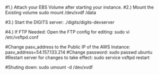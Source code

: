 #1.) Attach your EBS Volume after starting your instance. 
#2.) Mount the Existing volume
sudo mount /dev/xvdf /data

#3.) Start the DIGITS server:
./digits/digits-devserver


#4.) If FTP Needed:   Open the FTP config for editing:
sudo vi /etc/vsftpd.conf

#Change pasv_address to the Public IP of the AWS Instance:
pasv_address=54.157.133.214
#Change password:
sudo passwd ubuntu
#Restart server for changes to take effect:
sudo service vsftpd restart









#Shuting down:
sudo umount -d /dev/xvdf


